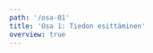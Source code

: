 ```yaml
---
path: '/osa-01'
title: 'Osa 1: Tiedon esittäminen'
overview: true
---
```


<pages-in-this-section></pages-in-this-section>
